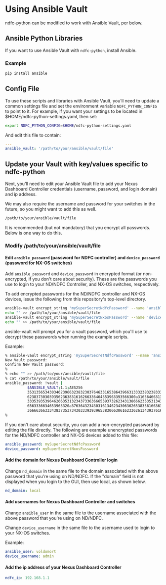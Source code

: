 # Using Ansible Vault

ndfc-python can be modified to work with Ansible Vault, per below.

## Ansible Python Libraries

If you want to use Ansible Vault with `ndfc-python`, install Ansible.

### Example

```bash
pip install ansible
```

## Config File

To use these scripts and libraries with Ansible Vault, you'll need to update a common settings
file and set the environment variable ``NDFC_PYTHON_CONFIG`` to point to it.  For example,
if you want your settings to be located in $HOME/ndfc-python-settings.yaml, then set:

```bash
export NDFC_PYTHON_CONFIG=$HOME/ndfc-python-settings.yaml
```

And edit this file to contain:

```yaml
---
ansible_vault: '/path/to/your/ansible/vault/file'
```

## Update your Vault with key/values specific to ndfc-python

Next, you'll need to edit your Ansible Vault file to add your Nexus Dashboard Controller
credentials (username, password, and login domain) and ip address.

We may also require the username and password for your switches in the future,
so you might want to add this as well.

```bash
/path/to/your/ansible/vault/file 
```

It is recommended (but not mandatory) that you encrypt all passwords.  Below is one way to do this.

### Modify /path/to/your/ansible/vault/file

#### Edit ``ansible_password`` (password for NDFC controller) and ``device_password`` (password for NX-OS switches)

Add ``ansible_password`` and ``device_password`` in encrypted format (or non-encrypted,
if you don't care about security).  These are the passwords you use to login to your
ND/NDFC Controller, and NX-OS switches, respectively.

To add encrypted passwords for the ND/NDFC controller and NX-OS devices,
issue the following from this repository's top-level directory.

```bash
ansible-vault encrypt_string 'mySuperSecretNdfcPassword' --name 'ansible_password' >> /path/to/your/ansible/vault/file
echo "" >> /path/to/your/ansible/vault/file
ansible-vault encrypt_string 'mySuperSecretNxosPassword' --name 'device_password' >> /path/to/your/ansible/vault/file
echo "" >> /path/to/your/ansible/vault/file
```

ansible-vault will prompt you for a vault password, which you'll use to decrypt
these passwords when running the example scripts.

Example:

```bash
% ansible-vault encrypt_string 'mySuperSecretNdfcPassword' --name 'ansible_password' >> /path/to/your/ansible/vault/file
New Vault password: 
Confirm New Vault password: 
%
% echo "" >> /path/to/your/ansible/vault/file
% cat /path/to/your/ansible/vault/file
ansible_password: !vault |
          $ANSIBLE_VAULT;1.1;AES256
          35313565343034623966323832303764633165386439663133323832383336366362663431366565
          6238373030393562363831616266336464353963393566300a316564663135323263653165393330
          33353935396462663531323437336366653937326234313866623535313431366534363938633834
          6563336634653963320a376364323430316134623430636265383561663631343763646465626365
          36666366333438373537343033393939653830663061623362613439376161626439
% 
```

If you don't care about security, you can add a non-encrypted password by editing the
file directly. The following are example unencrypted passwords for the ND/NDFC controller
and NX-OS devices added to this file:

```yaml
ansible_password: mySuperSecretNdfcPassword
device_password: mySuperSecretNxosPassword
```

#### Add the domain for Nexus Dashboard Controller login

Change ``nd_domain`` in the same file to the domain associated with the above password
that you're using on ND/NDFC.  If the "domain" field is not displayed when you login to
the GUI, then use local, as shown below.

```yaml
nd_domain: local
```

#### Add usernames for Nexus Dashboard Controller and switches

Change ``ansible_user`` in the same file to the username associated with the above
password that you're using on ND/NDFC.

Change ``device_username`` in the same file to the username used to login to your
NX-OS switches.

Example:

```yaml
ansible_user: voldomort
device_username: admin
```

#### Add the ip address of your Nexus Dashboard Controller

```yaml
ndfc_ip: 192.168.1.1
```
